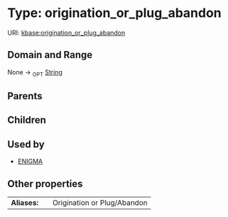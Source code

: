 
# Type: origination_or_plug_abandon




URI: [kbase:origination_or_plug_abandon](http://kbase.us/origination_or_plug_abandon)


## Domain and Range

None ->  <sub>OPT</sub> [String](types/String.md)

## Parents


## Children


## Used by

 * [ENIGMA](ENIGMA.md)

## Other properties

|  |  |  |
| --- | --- | --- |
| **Aliases:** | | Origination or Plug/Abandon |

